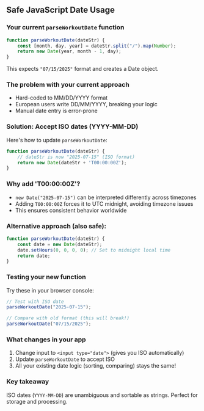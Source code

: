 ## Safe JavaScript Date Usage

### Your current `parseWorkoutDate` function
```javascript
function parseWorkoutDate(dateStr) {
    const [month, day, year] = dateStr.split("/").map(Number);
    return new Date(year, month - 1, day);
}
```

This expects `"07/15/2025"` format and creates a Date object.

### The problem with your current approach
- Hard-coded to MM/DD/YYYY format
- European users write DD/MM/YYYY, breaking your logic
- Manual date entry is error-prone

### Solution: Accept ISO dates (YYYY-MM-DD)

Here's how to update `parseWorkoutDate`:

```javascript
function parseWorkoutDate(dateStr) {
    // dateStr is now "2025-07-15" (ISO format)
    return new Date(dateStr + 'T00:00:00Z');
}
```

### Why add 'T00:00:00Z'?
- `new Date("2025-07-15")` can be interpreted differently across timezones
- Adding `T00:00:00Z` forces it to UTC midnight, avoiding timezone issues
- This ensures consistent behavior worldwide

### Alternative approach (also safe):
```javascript
function parseWorkoutDate(dateStr) {
    const date = new Date(dateStr);
    date.setHours(0, 0, 0, 0); // Set to midnight local time
    return date;
}
```

### Testing your new function
Try these in your browser console:
```javascript
// Test with ISO date
parseWorkoutDate("2025-07-15");

// Compare with old format (this will break!)
parseWorkoutDate("07/15/2025");
```

### What changes in your app
1. Change input to `<input type="date">` (gives you ISO automatically)
2. Update `parseWorkoutDate` to accept ISO
3. All your existing date logic (sorting, comparing) stays the same!

### Key takeaway
ISO dates (`YYYY-MM-DD`) are unambiguous and sortable as strings. Perfect for storage and processing.


